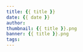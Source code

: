 ```yaml
---
title: {{ title }}
date: {{ date }}
author:
thumbnail: {{ title }}.png
banner: {{ title }}.png
tags:
---
```


 <!-- more -->
